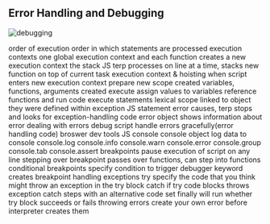  ## Error Handling and Debugging
 ![debugging](https://jesusheredia.info/sites/default/files/styles/teaser/public/field/image/error.jpg?itok=VBKQsAHS)

 order of execution order in which statements are processed
execution contexts one global execution context and each function creates a new execution context
the stack JS terp processes on line at a time, stacks new function on top of current task
execution context & hoisting when script enters new execution context
prepare
new scope created
variables, functions, arguments created
execute
assign values to variables
reference functions and run code
execute statements
lexical scope linked to object they were defined within
exception JS statement error causes, terp stops and looks for exception-handling code
error object shows information about error
dealing with errors
debug script
handle errors gracefully(error handling code)
broswer dev tools JS console
console object
log data to console
console.log
console.info
console.warn
console.error
console.group
console.tab
console.assert
breakpoints pause execution of script on any line
stepping over breakpoint passes over functions, can step into functions
conditional breakpoints specify condition to trigger
debugger keyword creates breakpoint
handling exceptions
try specify the code that you think might throw an exception in the try block
catch if try code blocks throws exception catch steps with an alternative code set
finally will run whether try block succeeds or fails
throwing errors create your own error before interpreter creates them
